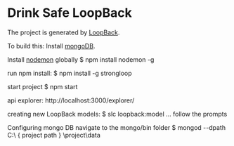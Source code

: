 # Drink Safe LoopBack

The project is generated by [LoopBack](http://loopback.io).

To build this:
  Install [mongoDB](https://www.mongodb.org/downloads#production).

  Install [nodemon](https://github.com/remy/nodemon) globally
    $ npm install nodemon -g

run npm install:
  $ npm install -g strongloop

start project
  $ npm start

api explorer:
  http://localhost:3000/explorer/

creating new LoopBack models:
  $ slc loopback:model
  ... follow the prompts


Configuring mongo DB
 navigate to the mongo/bin   folder
	$ mongod --dpath C:\ { project path } \project\data
